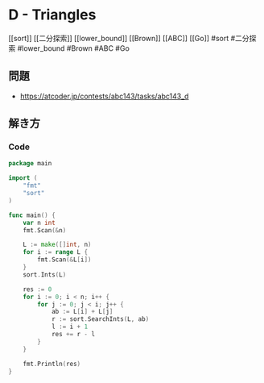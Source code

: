 # D - Triangles
[[sort]] [[二分探索]] [[lower_bound]] [[Brown]] [[ABC]] [[Go]]
#sort #二分探索 #lower_bound #Brown #ABC #Go 

## 問題
- https://atcoder.jp/contests/abc143/tasks/abc143_d

## 解き方
### Code
```go
package main

import (
	"fmt"
	"sort"
)

func main() {
	var n int
	fmt.Scan(&n)

	L := make([]int, n)
	for i := range L {
		fmt.Scan(&L[i])
	}
	sort.Ints(L)

	res := 0
	for i := 0; i < n; i++ {
		for j := 0; j < i; j++ {
			ab := L[i] + L[j]
			r := sort.SearchInts(L, ab)
			l := i + 1
			res += r - l
		}
	}

	fmt.Println(res)
}
```